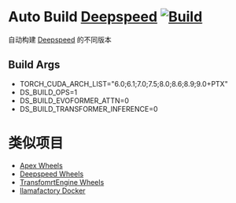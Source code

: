 # Auto Build [Deepspeed](https://github.com/microsoft/DeepSpeed) [![Build](https://github.com/AlongWY/deepspeed_wheels/actions/workflows/build.yml/badge.svg)](https://github.com/AlongWY/deepspeed_wheels/actions/workflows/build.yml)

自动构建 [Deepspeed](https://github.com/microsoft/DeepSpeed) 的不同版本

## Build Args

+ TORCH_CUDA_ARCH_LIST="6.0;6.1;7.0;7.5;8.0;8.6;8.9;9.0+PTX"
+ DS_BUILD_OPS=1
+ DS_BUILD_EVOFORMER_ATTN=0
+ DS_BUILD_TRANSFORMER_INFERENCE=0

# 类似项目
+ [Apex Wheels](https://github.com/AlongWY/apex_wheels)
+ [Deepspeed Wheels](https://github.com/AlongWY/deepspeed_wheels)
+ [TransfomrtEngine Wheels](https://github.com/AlongWY/TransformerEngine_wheels)
+ [llamafactory Docker](https://github.com/AlongWY/llamafactory-docker)
